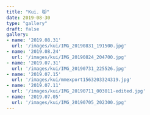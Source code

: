 ```yaml
---
title: "Kui. 😾"
date: 2019-08-30
type: "gallery"
draft: false
gallery:
- name: '2019.08.31'
  url: '/images/kui/IMG_20190831_191500.jpg'
- name: '2019.08.24'
  url: '/images/kui/IMG_20190824_204700.jpg'
- name: '2019.07.31'
  url: '/images/kui/IMG_20190731_225526.jpg'
- name: '2019.07.15'
  url: '/images/kui/mmexport1563203324319.jpg'
- name: '2019.07.11'
  url: '/images/kui/IMG_20190711_003011-edited.jpg'
- name: '2019.07.05'
  url: '/images/kui/IMG_20190705_202300.jpg'
---
```

